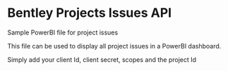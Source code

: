 # Bentley Projects Issues API
Sample PowerBI file for project issues

This file can be used to display all project issues in a PowerBI dashboard.

Simply add your client Id, client secret, scopes and the project Id
